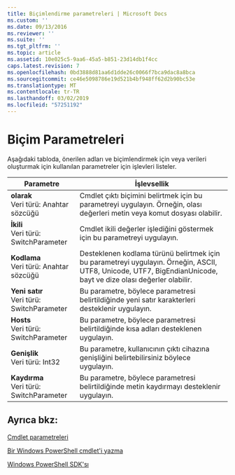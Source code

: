 ```yaml
---
title: Biçimlendirme parametreleri | Microsoft Docs
ms.custom: ''
ms.date: 09/13/2016
ms.reviewer: ''
ms.suite: ''
ms.tgt_pltfrm: ''
ms.topic: article
ms.assetid: 10e025c5-9aa6-45a5-b851-23d14db1f4cc
caps.latest.revision: 7
ms.openlocfilehash: 0bd3888d81aa6d1dde26c0066f7bca9dac8a8bca
ms.sourcegitcommit: ce46e5098786e19d521b4bf948ff62d2b90bc53e
ms.translationtype: MT
ms.contentlocale: tr-TR
ms.lasthandoff: 03/02/2019
ms.locfileid: "57251192"
---
```

# <a name="format-parameters"></a>Biçim Parametreleri

Aşağıdaki tabloda, önerilen adları ve biçimlendirmek için veya verileri oluşturmak için kullanılan parametreler için işlevleri listeler.

|Parametre|İşlevsellik|
|---|---|
|**olarak**<br>Veri türü: Anahtar sözcüğü|Cmdlet çıktı biçimini belirtmek için bu parametreyi uygulayın. Örneğin, olası değerleri metin veya komut dosyası olabilir.|
|**İkili**<br>Veri türü: SwitchParameter|Cmdlet ikili değerler işlediğini göstermek için bu parametreyi uygulayın.|
|**Kodlama**<br>Veri türü: Anahtar sözcüğü|Desteklenen kodlama türünü belirtmek için bu parametreyi uygulayın. Örneğin, ASCII, UTF8, Unicode, UTF7, BigEndianUnicode, bayt ve dize olası değerler olabilir.|
|**Yeni satır**<br>Veri türü: SwitchParameter|Bu parametre, böylece parametresi belirtildiğinde yeni satır karakterleri desteklenir uygulayın.|
|**Hosts**<br>Veri türü: SwitchParameter|Bu parametre, böylece parametresi belirtildiğinde kısa adları desteklenen uygulayın.|
|**Genişlik**<br>Veri türü: Int32|Bu parametre, kullanıcının çıktı cihazına genişliğini belirtebilirsiniz böylece uygulayın.|
|**Kaydırma**<br>Veri türü: SwitchParameter|Bu parametre, böylece parametresi belirtildiğinde metin kaydırmayı desteklenir uygulayın.|
## <a name="see-also"></a>Ayrıca bkz:

[Cmdlet parametreleri](./cmdlet-parameters.md)

[Bir Windows PowerShell cmdlet'i yazma](./writing-a-windows-powershell-cmdlet.md)

[Windows PowerShell SDK'sı](../windows-powershell-reference.md)
